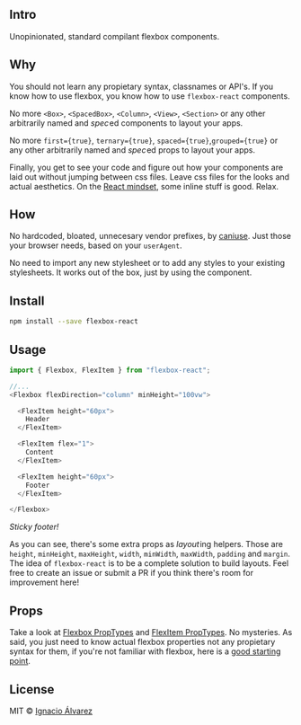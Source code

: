 ## Intro
Unopinionated, standard compilant flexbox components.

## Why
You should not learn any propietary syntax, classnames or API's.
If you know how to use flexbox, you know how to use `flexbox-react` components.

No more `<Box>`, `<SpacedBox>`, `<Column>`, `<View>`, `<Section>` or any other
arbitrarily named and _spec_&hairsp;ed components to layout your apps.

No more `first={true}`, `ternary={true}`, `spaced={true}`,`grouped={true}`
or any other arbitrarily named and _spec_&hairsp;ed props to layout your apps.

Finally, you get to see your code and figure out how your components are
laid out without jumping between css files. Leave css files for the looks
and actual aesthetics. On the
[React mindset](https://facebook.github.io/react/docs/thinking-in-react.html),
some inline stuff is good. Relax.

## How
No hardcoded, bloated, unnecesary vendor prefixes, by
<a href="http://caniuse.com"> caniuse</a>. Just those your browser needs, based
on your `userAgent`.

No need to import any new stylesheet or to add any styles to your
existing stylesheets. It works out of the box, just by using the
component.


## Install

```sh
npm install --save flexbox-react
```

## Usage
```js
import { Flexbox, FlexItem } from "flexbox-react";

//...
<Flexbox flexDirection="column" minHeight="100vw">

  <FlexItem height="60px">
    Header
  </FlexItem>

  <FlexItem flex="1">
    Content
  </FlexItem>

  <FlexItem height="60px">
    Footer
  </FlexItem>

</Flexbox>
```
*Sticky footer!*

As you can see, there's some extra props as _layout_&hairsp;ing helpers. Those are `height`, `minHeight`, `maxHeight`, `width`, `minWidth`, `maxWidth`, `padding` and `margin`. The idea of `flexbox-react` is to be a complete solution to build layouts. Feel free to create an issue or submit a PR if you think there's room for improvement here!

## Props
Take a look at
[Flexbox PropTypes](https://github.com/nachoaIvarez/flexbox-react/blob/master/src/Flexbox.jsx#L30)
and [FlexItem PropTypes](https://github.com/nachoaIvarez/flexbox-react/blob/master/src/FlexItem.jsx#L30). No mysteries. As said, you just need to know actual flexbox properties not any propietary syntax for them, if you're not familiar with flexbox, here is a
[good starting point](https://css-tricks.com/snippets/css/a-guide-to-flexbox/).

## License

MIT © [Ignacio Álvarez](http://github.com/nachoaIvarez)
